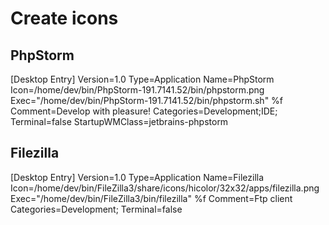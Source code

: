 # Create icons
## PhpStorm
[Desktop Entry]
Version=1.0
Type=Application
Name=PhpStorm
Icon=/home/dev/bin/PhpStorm-191.7141.52/bin/phpstorm.png
Exec="/home/dev/bin/PhpStorm-191.7141.52/bin/phpstorm.sh" %f
Comment=Develop with pleasure!
Categories=Development;IDE;
Terminal=false
StartupWMClass=jetbrains-phpstorm
## Filezilla
[Desktop Entry]
Version=1.0
Type=Application
Name=Filezilla
Icon=/home/dev/bin/FileZilla3/share/icons/hicolor/32x32/apps/filezilla.png
Exec="/home/dev/bin/FileZilla3/bin/filezilla" %f
Comment=Ftp client
Categories=Development;
Terminal=false
